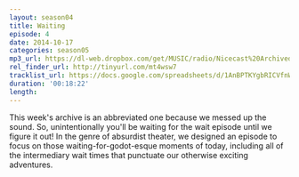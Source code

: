 ```yaml
---
layout: season04
title: Waiting
episode: 4
date: 2014-10-17
categories: season05
mp3_url: https://dl-web.dropbox.com/get/MUSIC/radio/Nicecast%20Archived%20Audio%2020141017%202344.mp3?_subject_uid=7743283&w=AACo0WSkzcfnkb-yVXH7RiOMNkJg_kyWFMYtC7cSdT2gOA
rel_finder_url: http://tinyurl.com/mt4wsw7
tracklist_url: https://docs.google.com/spreadsheets/d/1AnBPTKYgbRICVfnWy8lh2XAfNTw8cQFm6TVHdbUXQa0/edit#gid=21
duration: '00:18:22'
length:
---
```


This week's archive is an abbreviated one because we messed up the sound. So, unintentionally you'll be waiting for the wait episode until we figure it out! In the genre of absurdist theater, we designed an episode to focus on those waiting-for-godot-esque moments of today, including all of the intermediary wait times that punctuate our otherwise exciting adventures.
